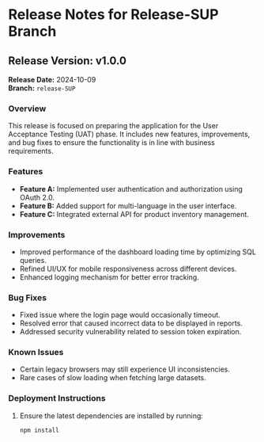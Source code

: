 # Release Notes for Release-SUP Branch

## Release Version: v1.0.0
**Release Date:** 2024-10-09  
**Branch:** `release-SUP`

### Overview
This release is focused on preparing the application for the User Acceptance Testing (UAT) phase. It includes new features, improvements, and bug fixes to ensure the functionality is in line with business requirements.

### Features
- **Feature A:** Implemented user authentication and authorization using OAuth 2.0.
- **Feature B:** Added support for multi-language in the user interface.
- **Feature C:** Integrated external API for product inventory management.

### Improvements
- Improved performance of the dashboard loading time by optimizing SQL queries.
- Refined UI/UX for mobile responsiveness across different devices.
- Enhanced logging mechanism for better error tracking.

### Bug Fixes
- Fixed issue where the login page would occasionally timeout.
- Resolved error that caused incorrect data to be displayed in reports.
- Addressed security vulnerability related to session token expiration.

### Known Issues
- Certain legacy browsers may still experience UI inconsistencies.
- Rare cases of slow loading when fetching large datasets.

### Deployment Instructions
1. Ensure the latest dependencies are installed by running:
   ```bash
   npm install
